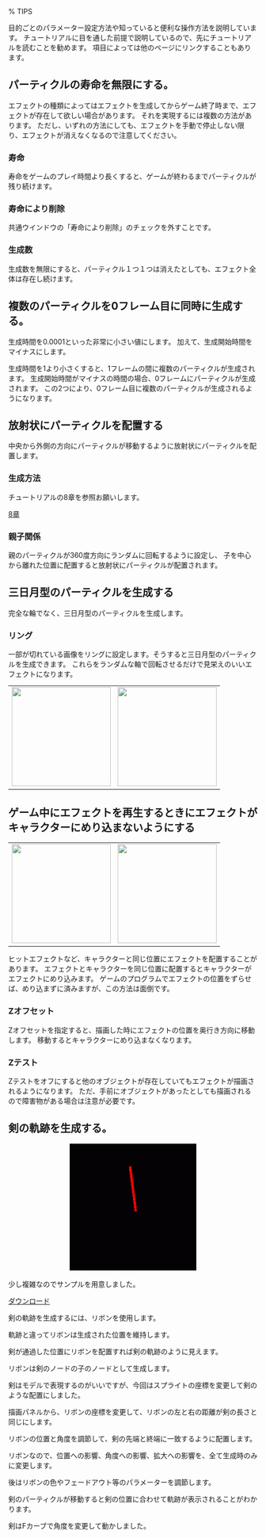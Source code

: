 ﻿% TIPS

<div class="main">

目的ごとのパラメーター設定方法や知っていると便利な操作方法を説明しています。
チュートリアルに目を通した前提で説明しているので、先にチュートリアルを読むことを勧めます。
項目によっては他のページにリンクすることもあります。

## パーティクルの寿命を無限にする。

エフェクトの種類によってはエフェクトを生成してからゲーム終了時まで、エフェクトが存在して欲しい場合があります。
それを実現するには複数の方法があります。
ただし、いずれの方法にしても、エフェクトを手動で停止しない限り、エフェクトが消えなくなるので注意してください。

### 寿命

寿命をゲームのプレイ時間より長くすると、ゲームが終わるまでパーティクルが残り続けます。

### 寿命により削除

共通ウインドウの「寿命により削除」のチェックを外すことです。

### 生成数

生成数を無限にすると、パーティクル１つ１つは消えたとしても、エフェクト全体は存在し続けます。

## 複数のパーティクルを0フレーム目に同時に生成する。

生成時間を0.0001といった非常に小さい値にします。
加えて、生成開始時間をマイナスにします。

生成時間を1より小さくすると、1フレームの間に複数のパーティクルが生成されます。
生成開始時間がマイナスの時間の場合、0フレームにパーティクルが生成されます。
この2つにより、0フレーム目に複数のパーティクルが生成されるようになります。

## 放射状にパーティクルを配置する

中央から外側の方向にパーティクルが移動するように放射状にパーティクルを配置します。

### 生成方法

チュートリアルの8章を参照お願いします。

[8章](../ToolTutorial/08.html)

### 親子関係

親のパーティクルが360度方向にランダムに回転するように設定し、
子を中心から離れた位置に配置すると放射状にパーティクルが配置されます。

## 三日月型のパーティクルを生成する

完全な輪でなく、三日月型のパーティクルを生成します。

### リング

一部が切れている画像をリングに設定します。そうすると三日月型のパーティクルを生成できます。
これらをランダムな軸で回転させるだけで見栄えのいいエフェクトになります。

<table>
	<tr>
		<td>
			<img src="../../img/Tips/Crescent.png" width="200" height="200">
		</td>
		<td>
			<img src="../../img/Tips/Crescent_WO_Texture.png" width="200" height="200">
		</td>
	</tr>
</table>

## ゲーム中にエフェクトを再生するときにエフェクトがキャラクターにめり込まないようにする

<table>
	<tr>
		<td>
			<img src="../../img/Reference/depth_Z-Offset-None.png" width="200" height="200">
		</td>
		<td>
			<img src="../../img/Reference/depth_Z-Offset-4.png" width="200" height="200">
		</td>
	</tr>
</table>

ヒットエフェクトなど、キャラクターと同じ位置にエフェクトを配置することがあります。
エフェクトとキャラクターを同じ位置に配置するとキャラクターがエフェクトにめり込みます。
ゲームのプログラムでエフェクトの位置をずらせば、めり込まずに済みますが、この方法は面倒です。

### Zオフセット

Zオフセットを指定すると、描画した時にエフェクトの位置を奥行き方向に移動します。
移動するとキャラクターにめり込まなくなります。

### Zテスト

Zテストをオフにすると他のオブジェクトが存在していてもエフェクトが描画されるようになります。
ただ、手前にオブジェクトがあったとしても描画されるので障害物がある場合は注意が必要です。

## 剣の軌跡を生成する。

<div align="center">
<img src="../../img/Tips/SwordLineInEffekseer1.gif">
</div>

少し複雑なのでサンプルを用意しました。

[ダウンロード](../../Sample/Tips/SwordLineInEffekseer1.zip)

剣の軌跡を生成するには、リボンを使用します。

軌跡と違ってリボンは生成された位置を維持します。

剣が通過した位置にリボンを配置すれば剣の軌跡のように見えます。

リボンは剣のノードの子のノードとして生成します。

剣はモデルで表現するのがいいですが、今回はスプライトの座標を変更して剣のような配置にしました。

描画パネルから、リボンの座標を変更して、リボンの左と右の距離が剣の長さと同じにします。

リボンの位置と角度を調節して、剣の先端と終端に一致するように配置します。

リボンなので、位置への影響、角度への影響、拡大への影響を、全て生成時のみに変更します。

後はリボンの色やフェードアウト等のパラメーターを調節します。

剣のパーティクルが移動すると剣の位置に合わせて軌跡が表示されることがわかります。

剣はFカーブで角度を変更して動かしました。

</div>